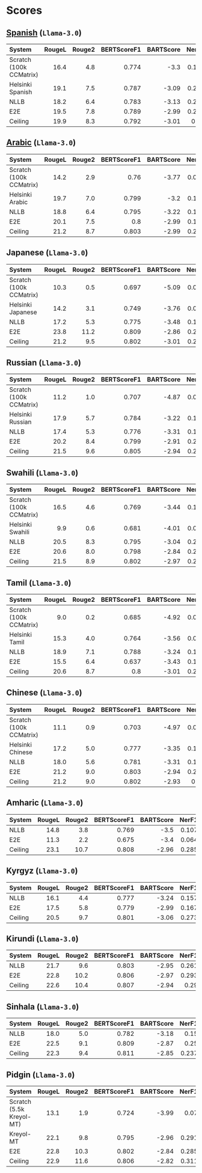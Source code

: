 # Scores

## [Spanish](../single_outs/combined_lang_reports/es.jsonl) (`Llama-3.0`)

| System                   | RougeL | Rouge2 | BERTScoreF1 | BARTScore | NerF1 | BLEU(CrossSum) |
| :----------------        | ------: | ------: | -----------: | --------: | -----: | --------------: |
| Scratch (100k CCMatrix)  | 16.4  | 4.8  | 0.774  | -3.3  | 0.161  | 7.7  |
| Helsinki Spanish        | 19.1  | 7.5  | 0.787  | -3.09  | 0.217  | 22.3  |
| NLLB    | 18.2  | 6.4  | 0.783  | -3.13  | 0.215  | 24.3  |
| E2E  | 19.5  | 7.8  | 0.789  | -2.99  | 0.217  | NA  |
| Ceiling | 19.9  | 8.3  | 0.792  | -3.01  | 0.26  | NA  |

## [Arabic](../single_outs/combined_lang_reports/ar.jsonl) (`Llama-3.0`)

| System                   | RougeL | Rouge2 | BERTScoreF1 | BARTScore | NerF1 | BLEU(CrossSum) |
| :----------------        | ------: | ------: | -----------: | --------: | -----: | --------------: |
| Scratch (100k CCMatrix)  | 14.2  | 2.9  | 0.76  | -3.77  | 0.071  | 3.8  |
| Helsinki Arabic        | 19.7  | 7.0  | 0.799  | -3.2  | 0.178  | 15.7  |
| NLLB    | 18.8  | 6.4  | 0.795  | -3.22  | 0.182  | 20.8  |
| E2E  | 20.1  | 7.5  | 0.8  | -2.99  | 0.199  | NA  |
| Ceiling | 21.2  | 8.7  | 0.803  | -2.99  | 0.257  | NA  |

## Japanese (`Llama-3.0`)

| System                   | RougeL | Rouge2 | BERTScoreF1 | BARTScore | NerF1 | BLEU(CrossSum) |
| :----------------        | ------: | ------: | -----------: | --------: | -----: | --------------: |
| Scratch (100k CCMatrix)  | 10.3  | 0.5  | 0.697  | -5.09  | 0.011  | 0.4  |
| Helsinki Japanese        | 14.2  | 3.1  | 0.749  | -3.76  | 0.074  | 7.0  |
| NLLB    | 17.2  | 5.3  | 0.775  | -3.48  | 0.164  | 10.7  |
| E2E  | 23.8  | 11.2  | 0.809  | -2.86  | 0.238  | NA  |
| Ceiling | 21.2  | 9.5  | 0.802  | -3.01  | 0.276  | NA  |

## Russian (`Llama-3.0`)

| System                   | RougeL | Rouge2 | BERTScoreF1 | BARTScore | NerF1 | BLEU(CrossSum) |
| :----------------        | ------: | ------: | -----------: | --------: | -----: | --------------: |
| Scratch (100k CCMatrix)  | 11.2  | 1.0  | 0.707  | -4.87  | 0.027  | 4.5  |
| Helsinki Russian        | 17.9  | 5.7  | 0.784  | -3.22  | 0.166  | 12.8  |
| NLLB    | 17.4  | 5.3  | 0.776  | -3.31  | 0.154  | 17.4  |
| E2E  | 20.2  | 8.4  | 0.799  | -2.91  | 0.208  | NA  |
| Ceiling | 21.5  | 9.6  | 0.805  | -2.94  | 0.256  | NA  |

## Swahili (`Llama-3.0`)

| System                   | RougeL | Rouge2 | BERTScoreF1 | BARTScore | NerF1 | BLEU(CrossSum) |
| :----------------        | ------: | ------: | -----------: | --------: | -----: | --------------: |
| Scratch (100k CCMatrix)  | 16.5  | 4.6  | 0.769  | -3.44  | 0.149  | 6.8  |
| Helsinki Swahili        | 9.9  | 0.6  | 0.681  | -4.01  | 0.029  | 0.1  |
| NLLB    | 20.5  | 8.3  | 0.795  | -3.04  | 0.222  | 26.8  |
| E2E  | 20.6  | 8.0  | 0.798  | -2.84  | 0.235  | NA  |
| Ceiling | 21.5  | 8.9  | 0.802  | -2.97  | 0.273  | NA  |

## Tamil (`Llama-3.0`)

| System                   | RougeL | Rouge2 | BERTScoreF1 | BARTScore | NerF1 | BLEU(CrossSum) |
| :----------------        | ------: | ------: | -----------: | --------: | -----: | --------------: |
| Scratch (100k CCMatrix)  | 9.0  | 0.2  | 0.685  | -4.92  | 0.003  | 0.0  |
| Helsinki Tamil        | 15.3  | 4.0  | 0.764  | -3.56  | 0.076  | 5.2  |
| NLLB    | 18.9  | 7.1  | 0.788  | -3.24  | 0.184  | 18.3  |
| E2E  | 15.5  | 6.4  | 0.637  | -3.43  | 0.175  | NA  |
| Ceiling | 20.6  | 8.7  | 0.8  | -3.01  | 0.279  | NA  |

## Chinese (`Llama-3.0`)

| System                   | RougeL | Rouge2 | BERTScoreF1 | BARTScore | NerF1 | BLEU(CrossSum) |
| :----------------        | ------: | ------: | -----------: | --------: | -----: | --------------: |
| Scratch (100k CCMatrix)  | 11.1  | 0.9  | 0.703  | -4.97  | 0.012  | 2.3  |
| Helsinki Chinese        | 17.2  | 5.0  | 0.777  | -3.35  | 0.143  | 11.0  |
| NLLB    | 18.0  | 5.6  | 0.781  | -3.31  | 0.152  | 14.5  |
| E2E  | 21.2  | 9.0  | 0.803  | -2.94  | 0.214  | NA  |
| Ceiling | 21.2  | 9.0  | 0.802  | -2.93  | 0.26  | NA  |

## Amharic (`Llama-3.0`)

| System                   | RougeL | Rouge2 | BERTScoreF1 | BARTScore | NerF1 | BLEU(CrossSum) |
| :----------------        | ------: | ------: | -----------: | --------: | -----: | --------------: |
| NLLB  | 14.8  | 3.8  | 0.769  | -3.5  | 0.107  | 14.6  |
| E2E        | 11.3  | 2.2  | 0.675  | -3.4  | 0.064  | NA  |
| Ceiling | 23.1  | 10.7  | 0.808  | -2.96  | 0.285  | NA  |

## Kyrgyz (`Llama-3.0`)

| System                   | RougeL | Rouge2 | BERTScoreF1 | BARTScore | NerF1 | BLEU(CrossSum) |
| :----------------        | ------: | ------: | -----------: | --------: | -----: | --------------: |
| NLLB  | 16.1  | 4.4  | 0.777  | -3.24  | 0.157  | 10.8  |
| E2E        | 17.5  | 5.8  | 0.779  | -2.99  | 0.167  | NA  |
| Ceiling | 20.5  | 9.7  | 0.801  | -3.06  | 0.273  | NA  |

## Kirundi (`Llama-3.0`)

| System                   | RougeL | Rouge2 | BERTScoreF1 | BARTScore | NerF1 | BLEU(CrossSum) |
| :----------------        | ------: | ------: | -----------: | --------: | -----: | --------------: |
| NLLB  | 21.7  | 9.6  | 0.803  | -2.95  | 0.261  | 23.0  |
| E2E        | 22.8  | 10.2  | 0.806  | -2.97  | 0.293  | NA  |
| Ceiling | 22.6  | 10.4  | 0.807  | -2.94  | 0.29  | NA  |

## Sinhala (`Llama-3.0`)

| System                   | RougeL | Rouge2 | BERTScoreF1 | BARTScore | NerF1 | BLEU(CrossSum) |
| :----------------        | ------: | ------: | -----------: | --------: | -----: | --------------: |
| NLLB  | 18.0  | 5.0  | 0.782  | -3.18  | 0.15  | 14.9  |
| E2E        | 22.5  | 9.1  | 0.809  | -2.87  | 0.25  | NA  |
| Ceiling | 22.3  | 9.4  | 0.811  | -2.85  | 0.237  | NA  |

## Pidgin (`Llama-3.0`)

| System                   | RougeL | Rouge2 | BERTScoreF1 | BARTScore | NerF1 | BLEU(CrossSum) |
| :----------------        | ------: | ------: | -----------: | --------: | -----: | --------------: |
| Scratch (5.5k Kreyol-MT)  | 13.1  | 1.9  | 0.724  | -3.99  | 0.07  | 5.0  |
| Kreyol-MT        | 22.1  | 9.8  | 0.795  | -2.96  | 0.291  | 18.4  |
| E2E    | 22.8  | 10.3  | 0.802  | -2.84  | 0.285  | NA  |
| Ceiling  | 22.9  | 11.6  | 0.806  | -2.82  | 0.311  | NA  |

